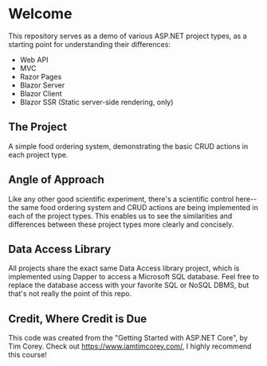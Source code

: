 # Welcome
This repository serves as a demo of various ASP.NET project types, as a starting point for understanding their differences:
- Web API
- MVC
- Razor Pages
- Blazor Server
- Blazor Client
- Blazor SSR (Static server-side rendering, only)

## The Project
A simple food ordering system, demonstrating the basic CRUD actions in each project type.

## Angle of Approach
Like any other good scientific experiment, there's a scientific control here-- the same food ordering system and CRUD actions are being implemented in each of the project types. This enables us to see the similarities and differences between these project types more clearly and concisely. 

## Data Access Library
All projects share the exact same Data Access library project, which is implemented using Dapper to access a Microsoft SQL database. Feel free to replace the database access with your favorite SQL or NoSQL DBMS, but that's not really the point of this repo.

## Credit, Where Credit is Due
This code was created from the "Getting Started with ASP.NET Core", by Tim Corey. Check out https://www.iamtimcorey.com/, I highly recommend this course!
